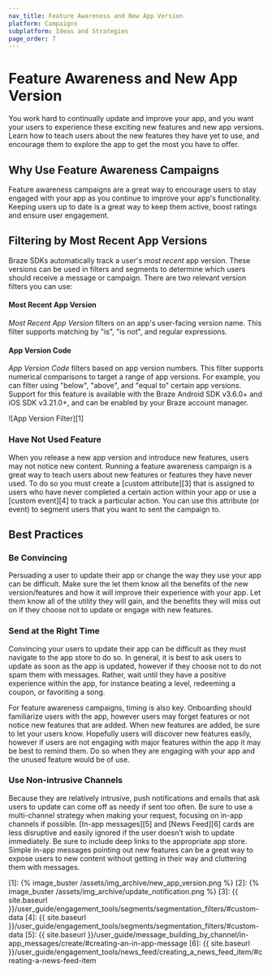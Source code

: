 ```yaml
---
nav_title: Feature Awareness and New App Version
platform: Campaigns
subplatform: Ideas and Strategies
page_order: 7
---
```

# Feature Awareness and New App Version

You work hard to continually update and improve your app, and you want your users to experience these exciting new features and new app versions.  Learn how to teach users about the new features they have yet to use, and encourage them to explore the app to get the most you have to offer.

## Why Use Feature Awareness Campaigns

Feature awareness campaigns are a great way to encourage users to stay engaged with your app as you continue to improve your app's functionality.  Keeping users up to date is a great way to keep them active, boost ratings and ensure user engagement.

## Filtering by Most Recent App Versions

Braze SDKs automatically track a user's _most recent_ app version. These versions can be used in filters and segments to determine which users should receive a message or campaign. There are two relevant version filters you can use:

#### Most Recent App Version

_Most Recent App Version_ filters on an app's user-facing version name. This filter supports matching by "is", "is not", and regular expressions.

#### App Version Code

_App Version Code_ filters based on app version numbers. This filter supports numerical comparisons to target a range of app versions. For example, you can filter using "below", "above", and "equal to" certain app versions. Support for this feature is available with the Braze Android SDK v3.6.0+ and iOS SDK v3.21.0+, and can be enabled by your Braze account manager.

![App Version Filter][1]

### Have Not Used Feature

When you release a new app version and introduce new features, users may not notice new content.  Running a feature awareness campaign is a great way to teach users about new features or features they have never used. To do so you must create a [custom attribute][3] that is assigned to users who have never completed a certain action within your app or use a [custom event][4] to track a particular action.  You can use this attribute (or event) to segment users that you want to sent the campaign to.

## Best Practices

### Be Convincing

Persuading a user to update their app or change the way they use your app can be difficult.  Make sure the let them know all the benefits of the new version/features and how it will improve their experience with your app.  Let them know all of the utility they will gain, and the benefits they will miss out on if they choose not to update or engage with new features.

### Send at the Right Time

Convincing your users to update their app can be difficult as they must navigate to the app store to do so.  In general, it is best to ask users to update as soon as the app is updated, however if they choose not to do not spam them with messages. Rather, wait until they have a positive experience within the app, for instance beating a level, redeeming a coupon, or favoriting a song.

For feature awareness campaigns, timing is also key.  Onboarding should familiarize users with the app, however users may forget features or not notice new features that are added. When new features are added, be sure to let your users know. Hopefully users will discover new features easily, however if users are not engaging with major features within the app it may be best to remind them. Do so when they are engaging with your app and the unused feature would be of use.

### Use Non-intrusive Channels

Because they are relatively intrusive, push notifications and emails that ask users to update can come off as needy if sent too often. Be sure to use a multi-channel strategy when making your request, focusing on in-app channels if possible. [In-app messages][5] and [News Feed][6] cards are less disruptive and easily ignored if the user doesn’t wish to update immediately. Be sure to include deep links to the appropriate app store. Simple in-app messages pointing out new features can be a great way to expose users to new content without getting in their way and cluttering them with messages.


[1]: {% image_buster /assets/img_archive/new_app_version.png %}
[2]: {% image_buster /assets/img_archive/update_notification.png %}
[3]: {{ site.baseurl }}/user_guide/engagement_tools/segments/segmentation_filters/#custom-data
[4]: {{ site.baseurl }}/user_guide/engagement_tools/segments/segmentation_filters/#custom-data
[5]: {{ site.baseurl }}/user_guide/message_building_by_channel/in-app_messages/create/#creating-an-in-app-message
[6]: {{ site.baseurl }}/user_guide/engagement_tools/news_feed/creating_a_news_feed_item/#creating-a-news-feed-item
